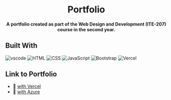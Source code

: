 <h1 align="center">
  <br>
  Portfolio
  <br>
</h1>

<h4 align="center">A portfolio created as part of the Web Design and Development (ITE-207) course in the second year.</h4>

## Built With
![vscode](https://img.shields.io/badge/VSCode-0078D4?style=for-the-badge&logo=visual%20studio%20code&logoColor=white) ![HTML](https://img.shields.io/badge/HTML5-E34F26?style=for-the-badge&logo=html5&logoColor=white) ![CSS](https://img.shields.io/badge/CSS3-1572B6?style=for-the-badge&logo=css3&logoColor=white
) ![JavaScript](https://img.shields.io/badge/JavaScript-323330?style=for-the-badge&logo=javascript&logoColor=F7DF1E) ![Bootstrap](https://img.shields.io/badge/Bootstrap-563D7C?style=for-the-badge&logo=bootstrap&logoColor=white) ![Vercel](https://img.shields.io/badge/Vercel-000000?style=for-the-badge&logo=vercel&logoColor=white)

## Link to Portfolio
* 🔗 [with Vercel](https://portfolio-university-project-web-design.vercel.app)
* 🔗 [with Azure](https://jolly-river-060bc3400.5.azurestaticapps.net/)

